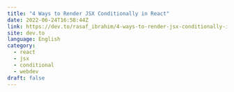 ```yaml
---
title: "4 Ways to Render JSX Conditionally in React"
date: 2022-06-24T16:58:44Z
link: https://dev.to/rasaf_ibrahim/4-ways-to-render-jsx-conditionally-in-react-2bal?utm_medium=RSS&utm_source=news.12bit.vn
site: dev.to
language: English
category:
  - react
  - jsx
  - conditional
  - webdev
draft: false
---
```

